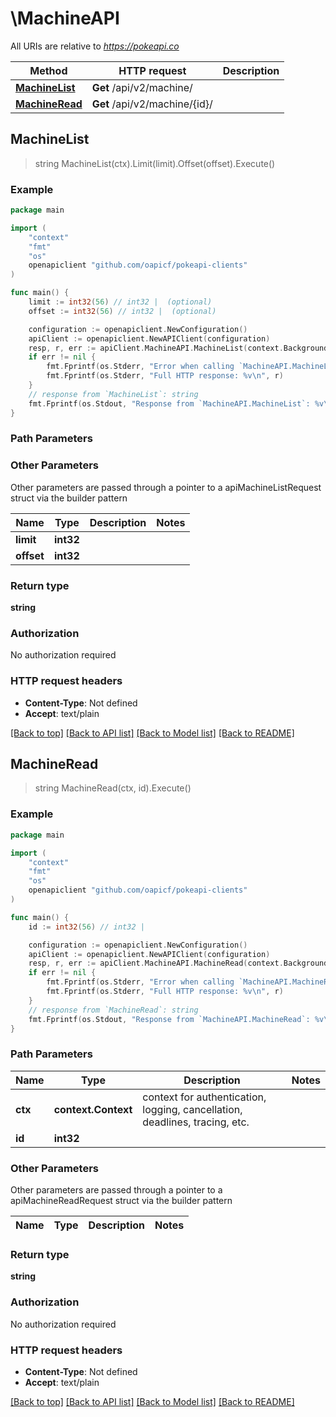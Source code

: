 # \MachineAPI

All URIs are relative to *https://pokeapi.co*

Method | HTTP request | Description
------------- | ------------- | -------------
[**MachineList**](MachineAPI.md#MachineList) | **Get** /api/v2/machine/ | 
[**MachineRead**](MachineAPI.md#MachineRead) | **Get** /api/v2/machine/{id}/ | 



## MachineList

> string MachineList(ctx).Limit(limit).Offset(offset).Execute()



### Example

```go
package main

import (
	"context"
	"fmt"
	"os"
	openapiclient "github.com/oapicf/pokeapi-clients"
)

func main() {
	limit := int32(56) // int32 |  (optional)
	offset := int32(56) // int32 |  (optional)

	configuration := openapiclient.NewConfiguration()
	apiClient := openapiclient.NewAPIClient(configuration)
	resp, r, err := apiClient.MachineAPI.MachineList(context.Background()).Limit(limit).Offset(offset).Execute()
	if err != nil {
		fmt.Fprintf(os.Stderr, "Error when calling `MachineAPI.MachineList``: %v\n", err)
		fmt.Fprintf(os.Stderr, "Full HTTP response: %v\n", r)
	}
	// response from `MachineList`: string
	fmt.Fprintf(os.Stdout, "Response from `MachineAPI.MachineList`: %v\n", resp)
}
```

### Path Parameters



### Other Parameters

Other parameters are passed through a pointer to a apiMachineListRequest struct via the builder pattern


Name | Type | Description  | Notes
------------- | ------------- | ------------- | -------------
 **limit** | **int32** |  | 
 **offset** | **int32** |  | 

### Return type

**string**

### Authorization

No authorization required

### HTTP request headers

- **Content-Type**: Not defined
- **Accept**: text/plain

[[Back to top]](#) [[Back to API list]](../README.md#documentation-for-api-endpoints)
[[Back to Model list]](../README.md#documentation-for-models)
[[Back to README]](../README.md)


## MachineRead

> string MachineRead(ctx, id).Execute()



### Example

```go
package main

import (
	"context"
	"fmt"
	"os"
	openapiclient "github.com/oapicf/pokeapi-clients"
)

func main() {
	id := int32(56) // int32 | 

	configuration := openapiclient.NewConfiguration()
	apiClient := openapiclient.NewAPIClient(configuration)
	resp, r, err := apiClient.MachineAPI.MachineRead(context.Background(), id).Execute()
	if err != nil {
		fmt.Fprintf(os.Stderr, "Error when calling `MachineAPI.MachineRead``: %v\n", err)
		fmt.Fprintf(os.Stderr, "Full HTTP response: %v\n", r)
	}
	// response from `MachineRead`: string
	fmt.Fprintf(os.Stdout, "Response from `MachineAPI.MachineRead`: %v\n", resp)
}
```

### Path Parameters


Name | Type | Description  | Notes
------------- | ------------- | ------------- | -------------
**ctx** | **context.Context** | context for authentication, logging, cancellation, deadlines, tracing, etc.
**id** | **int32** |  | 

### Other Parameters

Other parameters are passed through a pointer to a apiMachineReadRequest struct via the builder pattern


Name | Type | Description  | Notes
------------- | ------------- | ------------- | -------------


### Return type

**string**

### Authorization

No authorization required

### HTTP request headers

- **Content-Type**: Not defined
- **Accept**: text/plain

[[Back to top]](#) [[Back to API list]](../README.md#documentation-for-api-endpoints)
[[Back to Model list]](../README.md#documentation-for-models)
[[Back to README]](../README.md)

